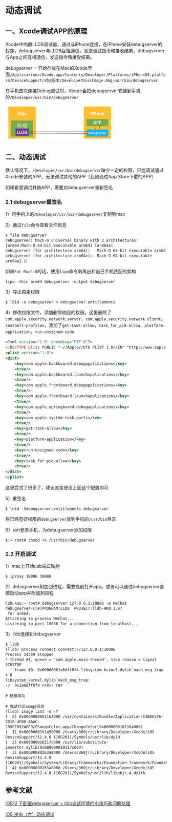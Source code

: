 # 动态调试

## 一、Xcode调试APP的原理

Xcode中内置LLDB调试器，通过与iPhone连接，在iPhone安装debugserver的程序，debugserver与LLDB互相通信，发送调试指令和接收结果，debugserver与App之间互相通信，发送指令和接受结果。

debugserver 一开始存放在Mac的Xcode里面`/Applications/Xcode.app/Contents/Developer/Platforms/iPhoneOS.platform/DeviceSupport/对应版本/DeveloperDiskImage.dmg/usr/bin/debugserver`

在手机首次连接Debug调试时，Xcode会把debugserver安装到手机的`/Developer/usr/bin/debugserver`

<img src="12_debug.assets/e8f29c890f8c48bfa0d7e760061f6ce9~tplv-k3u1fbpfcp-zoom-1.image" alt="img" style="zoom:33%;" />

## 二、动态调试

默认情况下，`/Developer/usr/bin/debugserver`缺少一定的权限，只能调试通过Xcode安装的APP，无法调试其他的APP（比如通过App Store下载的APP）

如果希望调试其他APP，需要对debugserver重新签名

### 2.1 debugserver重签名

1）将手机上的`/Developer/usr/bin/debugserver`复制到mac

2）通过`file`命令查看文件信息

```shell
$ file debugserver
debugserver: Mach-O universal binary with 2 architectures: [arm64:Mach-O 64-bit executable arm64] [arm64e]
debugserver (for architecture arm64):	Mach-O 64-bit executable arm64
debugserver (for architecture arm64e):	Mach-O 64-bit executable arm64e2.1）
```

如果`Fat Mach-O`的话，使用`lipo`命令剥离出和自己手机匹配的架构

```shell
lipo -thin arm64 debugserver -output debugserver
```

3）导出原来权限

```shell
$ ldid -e debugserver > debugserver.entitlements
```

4）修改权限文件，添加删除响应的权限，这里删除了`com.apple.security.network.server`，`com.apple.security.network.client`，`seatbelt-profiles`，添加了`get-task-allow`，`task_for_pid-allow`，`platform-application`，`run-unsigned-code`

```xml
<?xml version="1.0" encoding="UTF-8"?>
<!DOCTYPE plist PUBLIC "-//Apple//DTD PLIST 1.0//EN" "http://www.apple.com/DTDs/PropertyList-1.0.dtd">
<plist version="1.0">
<dict>
	<key>com.apple.backboardd.debugapplications</key>
    <true/>
    <key>com.apple.backboardd.launchapplications</key>
    <true/>
    <key>com.apple.frontboard.debugapplications</key>
    <true/>
    <key>com.apple.frontboard.launchapplications</key>
    <true/>
    <key>com.apple.springboard.debugapplications</key>
    <true/>
    <key>com.apple.system-task-ports</key>
    <true/>
    <key>get-task-allow</key>
    <true/>
    <key>platform-application</key>
    <true/>
    <key>run-unsigned-code</key>
    <true/>
    <key>task_for_pid-allow</key>
    <true/>
</dict>
</plist>
```

这里尝试了很多了，建议直接使用上面这个配置即可

5）重签名

```shell
$ ldid -Sdebugserver.entitlements debugserver
```

将已经签好权限的`debugserver`放到手机的`/usr/bin`目录

6）ssh登录手机，为debugserver添加权限

```shell
$:~ root# chmod +x /usr/bin/debugserver
```

### 2.2 开启调试

1）mac上开始usb端口映射

```shell
$ iproxy 10086 10086
```

2）debugserver附加到进程，需要提前打开app。或者可以通过debugserver直接启动app并附加到进程

```shell
Cchukou:~ root# debugserver 127.0.0.1:10086 -a WeChat
debugserver-@(#)PROGRAM:LLDB  PROJECT:lldb-900.3.87
 for arm64.
Attaching to process WeChat...
Listening to port 10086 for a connection from localhost...
```

3）lldb连接到debugserver

```shell
$ lldb
(lldb) process connect connect://127.0.0.1:10086
Process 14359 stopped
* thread #1, queue = 'com.apple.main-thread', stop reason = signal SIGSTOP
    frame #0: 0x00000001a6dff0f4 libsystem_kernel.dylib`mach_msg_trap + 8
libsystem_kernel.dylib`mach_msg_trap:
->  0x1a6dff0f4 <+8>: ret

# 链接成功

# 尝试打印image信息
(lldb) image list -o -f
[  0] 0x0000000001164000 /var/containers/Bundle/Application/C4BD67F6-5D1E-4FB8-AAAC-CD9EE05248E9/ChangeColor.app/ChangeColor(0x0000000101164000)
[  1] 0x0000000101490000 /Users/360jr/Library/Developer/Xcode/iOS DeviceSupport/12.4.8 (16G201)/Symbols/usr/lib/dyld
[  2] 0x000000010117c000 /usr/lib/substitute-inserter.dylib(0x000000010117c000)
[  3] 0x00000000263a8000 /Users/360jr/Library/Developer/Xcode/iOS DeviceSupport/12.4.8 (16G201)/Symbols/System/Library/Frameworks/Foundation.framework/Foundation
[  4] 0x00000000263a8000 /Users/360jr/Library/Developer/Xcode/iOS DeviceSupport/12.4.8 (16G201)/Symbols/usr/lib/libobjc.A.dylib
```

## 参考文献

[iOS12 下配置debugserver + lldb调试环境的小技巧和问题处理](https://iosre.com/t/ios12-debugserver-lldb/14429)

[iOS 逆向（六）动态调试](https://juejin.cn/post/6906997670825426958)

